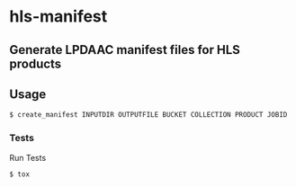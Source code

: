 # hls-manifest
## Generate LPDAAC manifest files for HLS products

## Usage
```bash
$ create_manifest INPUTDIR OUTPUTFILE BUCKET COLLECTION PRODUCT JOBID
```

### Tests
Run Tests
```bash
$ tox
```
